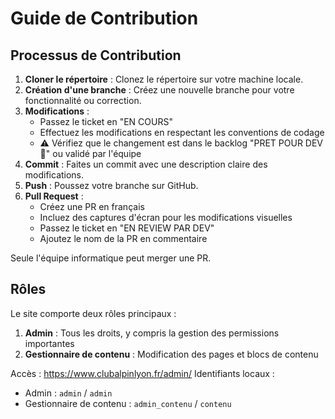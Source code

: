 # Guide de Contribution

## Processus de Contribution

1. **Cloner le répertoire** : Clonez le répertoire sur votre machine locale.
2. **Création d'une branche** : Créez une nouvelle branche pour votre fonctionnalité ou correction.
3. **Modifications** : 
   - Passez le ticket en "EN COURS"
   - Effectuez les modifications en respectant les conventions de codage
   - ⚠️ Vérifiez que le changement est dans le backlog "PRET POUR DEV 🏁" ou validé par l'équipe
4. **Commit** : Faites un commit avec une description claire des modifications.
5. **Push** : Poussez votre branche sur GitHub.
6. **Pull Request** : 
   - Créez une PR en français
   - Incluez des captures d'écran pour les modifications visuelles
   - Passez le ticket en "EN REVIEW PAR DEV"
   - Ajoutez le nom de la PR en commentaire

Seule l'équipe informatique peut merger une PR.

## Rôles

Le site comporte deux rôles principaux :

1. **Admin** : Tous les droits, y compris la gestion des permissions importantes
2. **Gestionnaire de contenu** : Modification des pages et blocs de contenu

Accès : https://www.clubalpinlyon.fr/admin/
Identifiants locaux : 
- Admin : `admin` / `admin`
- Gestionnaire de contenu : `admin_contenu` / `contenu` 